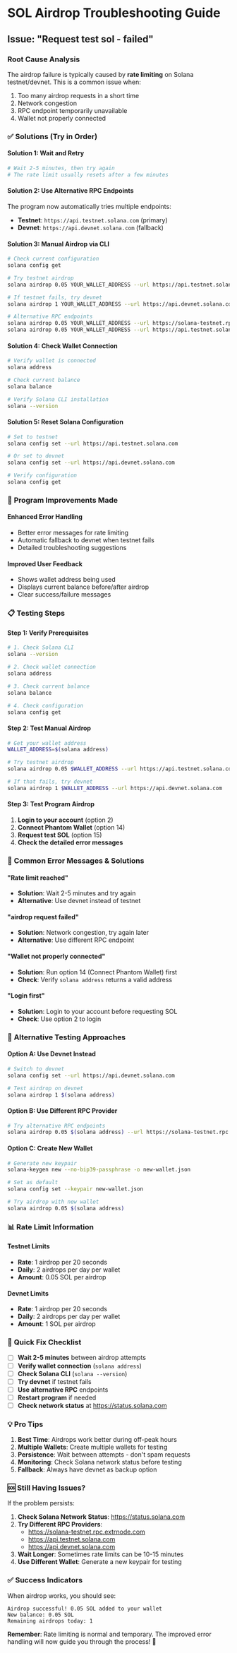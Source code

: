 # SOL Airdrop Troubleshooting Guide

## Issue: "Request test sol - failed"

### Root Cause Analysis
The airdrop failure is typically caused by **rate limiting** on Solana testnet/devnet. This is a common issue when:
1. Too many airdrop requests in a short time
2. Network congestion
3. RPC endpoint temporarily unavailable
4. Wallet not properly connected

### ✅ **Solutions (Try in Order)**

#### **Solution 1: Wait and Retry**
```bash
# Wait 2-5 minutes, then try again
# The rate limit usually resets after a few minutes
```

#### **Solution 2: Use Alternative RPC Endpoints**
The program now automatically tries multiple endpoints:
- **Testnet**: `https://api.testnet.solana.com` (primary)
- **Devnet**: `https://api.devnet.solana.com` (fallback)

#### **Solution 3: Manual Airdrop via CLI**
```bash
# Check current configuration
solana config get

# Try testnet airdrop
solana airdrop 0.05 YOUR_WALLET_ADDRESS --url https://api.testnet.solana.com

# If testnet fails, try devnet
solana airdrop 1 YOUR_WALLET_ADDRESS --url https://api.devnet.solana.com

# Alternative RPC endpoints
solana airdrop 0.05 YOUR_WALLET_ADDRESS --url https://solana-testnet.rpc.extrnode.com
solana airdrop 0.05 YOUR_WALLET_ADDRESS --url https://api.testnet.solana.com
```

#### **Solution 4: Check Wallet Connection**
```bash
# Verify wallet is connected
solana address

# Check current balance
solana balance

# Verify Solana CLI installation
solana --version
```

#### **Solution 5: Reset Solana Configuration**
```bash
# Set to testnet
solana config set --url https://api.testnet.solana.com

# Or set to devnet
solana config set --url https://api.devnet.solana.com

# Verify configuration
solana config get
```

### 🔧 **Program Improvements Made**

#### **Enhanced Error Handling**
- Better error messages for rate limiting
- Automatic fallback to devnet when testnet fails
- Detailed troubleshooting suggestions

#### **Improved User Feedback**
- Shows wallet address being used
- Displays current balance before/after airdrop
- Clear success/failure messages

### 📋 **Testing Steps**

#### **Step 1: Verify Prerequisites**
```bash
# 1. Check Solana CLI
solana --version

# 2. Check wallet connection
solana address

# 3. Check current balance
solana balance

# 4. Check configuration
solana config get
```

#### **Step 2: Test Manual Airdrop**
```bash
# Get your wallet address
WALLET_ADDRESS=$(solana address)

# Try testnet airdrop
solana airdrop 0.05 $WALLET_ADDRESS --url https://api.testnet.solana.com

# If that fails, try devnet
solana airdrop 1 $WALLET_ADDRESS --url https://api.devnet.solana.com
```

#### **Step 3: Test Program Airdrop**
1. **Login to your account** (option 2)
2. **Connect Phantom Wallet** (option 14)
3. **Request test SOL** (option 15)
4. **Check the detailed error messages**

### 🚨 **Common Error Messages & Solutions**

#### **"Rate limit reached"**
- **Solution**: Wait 2-5 minutes and try again
- **Alternative**: Use devnet instead of testnet

#### **"airdrop request failed"**
- **Solution**: Network congestion, try again later
- **Alternative**: Use different RPC endpoint

#### **"Wallet not properly connected"**
- **Solution**: Run option 14 (Connect Phantom Wallet) first
- **Check**: Verify `solana address` returns a valid address

#### **"Login first"**
- **Solution**: Login to your account before requesting SOL
- **Check**: Use option 2 to login

### 🔄 **Alternative Testing Approaches**

#### **Option A: Use Devnet Instead**
```bash
# Switch to devnet
solana config set --url https://api.devnet.solana.com

# Test airdrop on devnet
solana airdrop 1 $(solana address)
```

#### **Option B: Use Different RPC Provider**
```bash
# Try alternative RPC endpoints
solana airdrop 0.05 $(solana address) --url https://solana-testnet.rpc.extrnode.com
```

#### **Option C: Create New Wallet**
```bash
# Generate new keypair
solana-keygen new --no-bip39-passphrase -o new-wallet.json

# Set as default
solana config set --keypair new-wallet.json

# Try airdrop with new wallet
solana airdrop 0.05 $(solana address)
```

### 📊 **Rate Limit Information**

#### **Testnet Limits**
- **Rate**: 1 airdrop per 20 seconds
- **Daily**: 2 airdrops per day per wallet
- **Amount**: 0.05 SOL per airdrop

#### **Devnet Limits**
- **Rate**: 1 airdrop per 20 seconds
- **Daily**: 2 airdrops per day per wallet
- **Amount**: 1 SOL per airdrop

### 🎯 **Quick Fix Checklist**

- [ ] **Wait 2-5 minutes** between airdrop attempts
- [ ] **Verify wallet connection** (`solana address`)
- [ ] **Check Solana CLI** (`solana --version`)
- [ ] **Try devnet** if testnet fails
- [ ] **Use alternative RPC** endpoints
- [ ] **Restart program** if needed
- [ ] **Check network status** at https://status.solana.com

### 💡 **Pro Tips**

1. **Best Time**: Airdrops work better during off-peak hours
2. **Multiple Wallets**: Create multiple wallets for testing
3. **Persistence**: Wait between attempts - don't spam requests
4. **Monitoring**: Check Solana network status before testing
5. **Fallback**: Always have devnet as backup option

### 🆘 **Still Having Issues?**

If the problem persists:

1. **Check Solana Network Status**: https://status.solana.com
2. **Try Different RPC Providers**: 
   - https://solana-testnet.rpc.extrnode.com
   - https://api.testnet.solana.com
   - https://api.devnet.solana.com
3. **Wait Longer**: Sometimes rate limits can be 10-15 minutes
4. **Use Different Wallet**: Generate a new keypair for testing

### ✅ **Success Indicators**

When airdrop works, you should see:
```
Airdrop successful! 0.05 SOL added to your wallet
New balance: 0.05 SOL
Remaining airdrops today: 1
```

**Remember**: Rate limiting is normal and temporary. The improved error handling will now guide you through the process! 🚀 